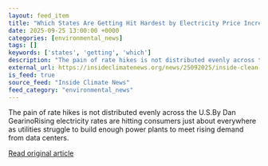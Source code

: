 ```yaml
---
layout: feed_item
title: "Which States Are Getting Hit Hardest by Electricity Price Increases?"
date: 2025-09-25 13:00:00 +0000
categories: [environmental_news]
tags: []
keywords: ['states', 'getting', 'which']
description: "The pain of rate hikes is not distributed evenly across the U"
external_url: https://insideclimatenews.org/news/25092025/inside-clean-energy-electricity-rate-hikes-by-state/
is_feed: true
source_feed: "Inside Climate News"
feed_category: "environmental_news"
---
```


The pain of rate hikes is not distributed evenly across the U.S.By Dan GearinoRising electricity rates are hitting consumers just about everywhere as utilities struggle to build enough power plants to meet rising demand from data centers.

[Read original article](https://insideclimatenews.org/news/25092025/inside-clean-energy-electricity-rate-hikes-by-state/)
